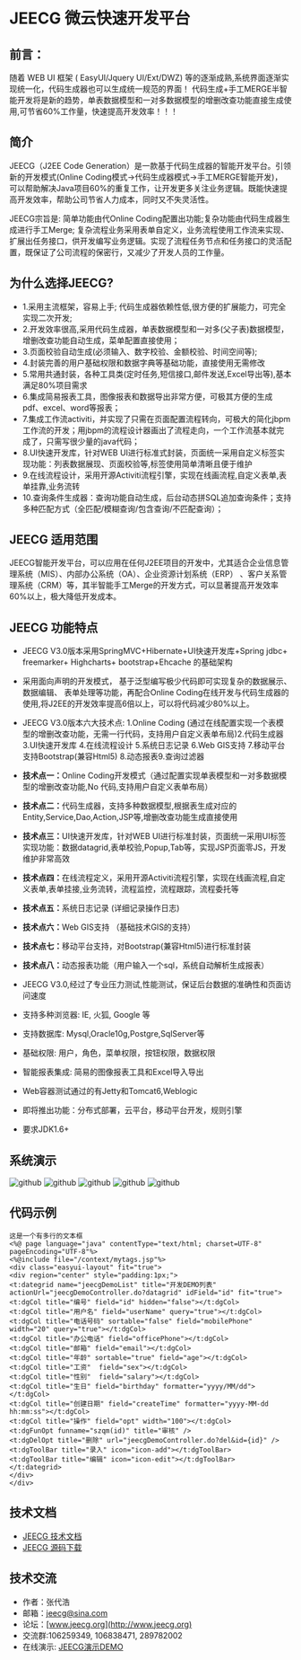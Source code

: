 JEECG 微云快速开发平台
===============

前言：
-----------------------------------
随着 WEB UI 框架 ( EasyUI/Jquery UI/Ext/DWZ) 等的逐渐成熟,系统界面逐渐实现统一化，代码生成器也可以生成统一规范的界面！
代码生成+手工MERGE半智能开发将是新的趋势，单表数据模型和一对多数据模型的增删改查功能直接生成使用,可节省60%工作量，快速提高开发效率！！！


简介
-----------------------------------
JEECG（J2EE Code Generation）是一款基于代码生成器的智能开发平台。引领新的开发模式(Online Coding模式->代码生成器模式->手工MERGE智能开发)，
可以帮助解决Java项目60%的重复工作，让开发更多关注业务逻辑。既能快速提高开发效率，帮助公司节省人力成本，同时又不失灵活性。

JEECG宗旨是: 简单功能由代Online Coding配置出功能;复杂功能由代码生成器生成进行手工Merge; 复杂流程业务采用表单自定义，业务流程使用工作流来实现、扩展出任务接口，供开发编写业务逻辑。实现了流程任务节点和任务接口的灵活配置，既保证了公司流程的保密行，又减少了开发人员的工作量。


为什么选择JEECG?
-----------------------------------
* 1.采用主流框架，容易上手; 代码生成器依赖性低,很方便的扩展能力，可完全实现二次开发;
* 2.开发效率很高,采用代码生成器，单表数据模型和一对多(父子表)数据模型，增删改查功能自动生成，菜单配置直接使用；
* 3.页面校验自动生成(必须输入、数字校验、金额校验、时间空间等);
* 4.封装完善的用户基础权限和数据字典等基础功能，直接使用无需修改
* 5.常用共通封装，各种工具类(定时任务,短信接口,邮件发送,Excel导出等),基本满足80%项目需求
* 6.集成简易报表工具，图像报表和数据导出非常方便，可极其方便的生成pdf、excel、word等报表；
* 7.集成工作流activiti，并实现了只需在页面配置流程转向，可极大的简化jbpm工作流的开发；用jbpm的流程设计器画出了流程走向，一个工作流基本就完成了，只需写很少量的java代码；
* 8.UI快速开发库，针对WEB UI进行标准式封装，页面统一采用自定义标签实现功能：列表数据展现、页面校验等,标签使用简单清晰且便于维护
* 9.在线流程设计，采用开源Activiti流程引擎，实现在线画流程,自定义表单,表单挂靠,业务流转
* 10.查询条件生成器：查询功能自动生成，后台动态拼SQL追加查询条件；支持多种匹配方式（全匹配/模糊查询/包含查询/不匹配查询）；

JEECG 适用范围
-----------------------------------
JEECG智能开发平台，可以应用在任何J2EE项目的开发中，尤其适合企业信息管理系统（MIS）、内部办公系统（OA）、企业资源计划系统（ERP）
、客户关系管理系统（CRM）等，其半智能手工Merge的开发方式，可以显著提高开发效率60%以上，极大降低开发成本。


JEECG 功能特点
-----------------------------------
* 	JEECG V3.0版本采用SpringMVC+Hibernate+UI快速开发库+Spring jdbc+ freemarker+ Highcharts+ bootstrap+Ehcache 的基础架构</br>
* 	采用面向声明的开发模式， 基于泛型编写极少代码即可实现复杂的数据展示、数据编辑、
表单处理等功能，再配合Online Coding在线开发与代码生成器的使用,将J2EE的开发效率提高6倍以上，可以将代码减少80%以上。</br>

* 	JEECG V3.0版本六大技术点: 1.Online Coding (通过在线配置实现一个表模型的增删改查功能，无需一行代码，支持用户自定义表单布局)2.代码生成器 3.UI快速开发库 4.在线流程设计 5.系统日志记录 6.Web GIS支持 7.移动平台支持Bootstrap(兼容Html5) 8.动态报表9.查询过滤器</br>

* 	<b>技术点一：</b>Online Coding开发模式（通过配置实现单表模型和一对多数据模型的增删改查功能,No 代码,支持用户自定义表单布局） </br>
* 	<b>技术点二：</b>代码生成器，支持多种数据模型,根据表生成对应的Entity,Service,Dao,Action,JSP等,增删改查功能生成直接使用</br>
* 	<b>技术点三：</b>UI快速开发库，针对WEB UI进行标准封装，页面统一采用UI标签实现功能：数据datagrid,表单校验,Popup,Tab等，实现JSP页面零JS，开发维护非常高效</br>
* 	<b>技术点四：</b>在线流程定义，采用开源Activiti流程引擎，实现在线画流程,自定义表单,表单挂接,业务流转，流程监控，流程跟踪，流程委托等</br>
* 	<b>技术点五：</b>系统日志记录 (详细记录操作日志)</br>
* 	<b>技术点六：</b>Web GIS支持 （基础技术GIS的支持）</br>
* 	<b>技术点七：</b>移动平台支持，对Bootstrap(兼容Html5)进行标准封装 </br>
* 	<b>技术点八：</b>动态报表功能（用户输入一个sql，系统自动解析生成报表）</br>
	
* 	JEECG V3.0,经过了专业压力测试,性能测试，保证后台数据的准确性和页面访问速度</br>
* 	支持多种浏览器: IE, 火狐, Google 等</br>
* 	支持数据库: Mysql,Oracle10g,Postgre,SqlServer等</br>
* 	基础权限: 用户，角色，菜单权限，按钮权限，数据权限</br>
* 	智能报表集成: 简易的图像报表工具和Excel导入导出</br>
* 	Web容器测试通过的有Jetty和Tomcat6,Weblogic</br>
* 	即将推出功能：分布式部署，云平台，移动平台开发，规则引擎</br>
* 	要求JDK1.6+</br>



系统演示
-----------------------------------
![github](http://www.jeecg.org/data/attachment/forum/201303/02/123311mf9fa22tv69b228f.jpg "jeecg")
![github](http://www.jeecg.org/data/attachment/forum/201303/02/123412x003euegeg7nb68z.jpg "jeecg")
![github](http://www.jeecg.org/data/attachment/forum/201303/02/124748gyhrgvr45vshyc82.jpg "jeecg")
![github](http://www.jeecg.org/data/attachment/forum/201303/02/123428ubcjjnuwjbkjrnrw.jpg "jeecg")
![github](http://www.jeecg.org/data/attachment/forum/201303/02/124749up2j5id7gj9kppp8.jpg "jeecg")



代码示例
-----------------------------------
    这是一个有多行的文本框  
    <%@ page language="java" contentType="text/html; charset=UTF-8" pageEncoding="UTF-8"%>
    <%@include file="/context/mytags.jsp"%>
    <div class="easyui-layout" fit="true">
    <div region="center" style="padding:1px;">
    <t:dategrid name="jeecgDemoList" title="开发DEMO列表" actionUrl="jeecgDemoController.do?datagrid" idField="id" fit="true">
    <t:dgCol title="编号" field="id" hidden="false"></t:dgCol>
    <t:dgCol title="用户名" field="userName" query="true"></t:dgCol>
    <t:dgCol title="电话号码" sortable="false" field="mobilePhone" width="20" query="true"></t:dgCol>
    <t:dgCol title="办公电话" field="officePhone"></t:dgCol>
    <t:dgCol title="邮箱" field="email"></t:dgCol>
    <t:dgCol title="年龄" sortable="true" field="age"></t:dgCol>
    <t:dgCol title="工资"  field="sex"></t:dgCol>
    <t:dgCol title="性别"  field="salary"></t:dgCol>
    <t:dgCol title="生日" field="birthday" formatter="yyyy/MM/dd"></t:dgCol>
    <t:dgCol title="创建日期" field="createTime" formatter="yyyy-MM-dd hh:mm:ss"></t:dgCol>
    <t:dgCol title="操作" field="opt" width="100"></t:dgCol>
    <t:dgFunOpt funname="szqm(id)" title="审核" />
    <t:dgDelOpt title="删除" url="jeecgDemoController.do?del&id={id}" />
    <t:dgToolBar title="录入" icon="icon-add"></t:dgToolBar>
    <t:dgToolBar title="编辑" icon="icon-edit"></t:dgToolBar>
    </t:dategrid>
    </div>
    </div>
    

技术文档
-----------------------------------
* [JEECG 技术文档](http://code.google.com/p/jeecg/downloads/detail?name=JEECG%20v3.3.1.beta%E5%BC%80%E5%8F%91%E6%89%8B%E5%86%8C.zip&can=2&q=#makechanges)
* [JEECG 源码下载](http://code.google.com/p/jeecg/downloads/list)

    
技术交流
-----------------------------------
* 	作者：张代浩</br>
* 	邮箱：jeecg@sina.com
* 	论坛：[www.jeecg.org](http://www.jeecg.org)
* 	交流群:106259349, 106838471, 289782002</br>
* 	在线演示: [JEECG演示DEMO](http://demo.jeecg.org:8080/)

